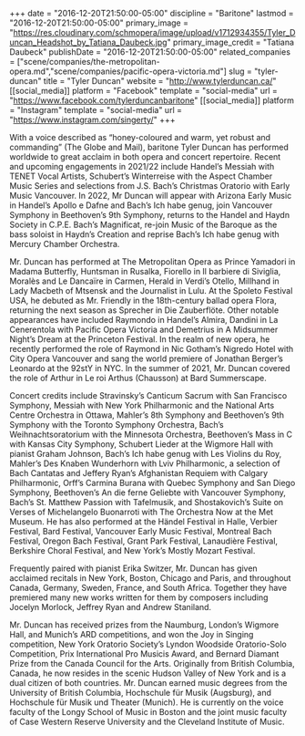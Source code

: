 +++
date = "2016-12-20T21:50:00-05:00"
discipline = "Baritone"
lastmod = "2016-12-20T21:50:00-05:00"
primary_image = "https://res.cloudinary.com/schmopera/image/upload/v1712934355/Tyler_Duncan_Headshot_by_Tatiana_Daubeck.jpg"
primary_image_credit = "Tatiana Daubeck"
publishDate = "2016-12-20T21:50:00-05:00"
related_companies = ["scene/companies/the-metropolitan-opera.md","scene/companies/pacific-opera-victoria.md"]
slug = "tyler-duncan"
title = "Tyler Duncan"
website = "http://www.tylerduncan.ca/"
[[social_media]]
platform = "Facebook"
template = "social-media"
url = "https://www.facebook.com/tylerduncanbaritone"
[[social_media]]
platform = "Instagram"
template = "social-media"
url = "https://www.instagram.com/singerty/"
+++

With a voice described as “honey-coloured and warm, yet robust and commanding” (The Globe and Mail), baritone Tyler Duncan has performed worldwide to great acclaim in both opera and concert repertoire. Recent and upcoming engagements in 2021/22 include Handel’s Messiah with TENET Vocal Artists, Schubert’s Winterreise with the Aspect Chamber Music Series and selections from J.S. Bach’s Christmas Oratorio with Early Music Vancouver. In 2022, Mr Duncan will appear with Arizona Early Music in Handel’s Apollo e Dafne and Bach’s Ich habe genug, join Vancouver Symphony in Beethoven’s 9th Symphony, returns to the Handel and Haydn Society in C.P.E. Bach’s Magnificat, re-join Music of the Baroque as the bass soloist in Haydn’s Creation and reprise Bach’s Ich habe genug with Mercury Chamber Orchestra.

Mr. Duncan has performed at The Metropolitan Opera as Prince Yamadori in Madama Butterfly, Huntsman in Rusalka, Fiorello in Il barbiere di Siviglia, Moralès and Le Dancaïre in Carmen, Herald in Verdi’s Otello, Millhand in Lady Macbeth of Mtsensk and the Journalist in Lulu. At the Spoleto Festival USA, he debuted as Mr. Friendly in the 18th-century ballad opera Flora, returning the next season as Sprecher in Die Zauberflöte. Other notable appearances have included Raymondo in Handel’s Almira, Dandini in La Cenerentola with Pacific Opera Victoria and Demetrius in A Midsummer Night’s Dream at the Princeton Festival. In the realm of new opera, he recently performed the role of Raymond in Nic Gotham’s Nigredo Hotel with City Opera Vancouver and sang the world premiere of Jonathan Berger’s Leonardo at the 92stY in NYC. In the summer of 2021, Mr. Duncan covered the role of Arthur in Le roi Arthus (Chausson) at Bard Summerscape.

Concert credits include Stravinsky’s Canticum Sacrum with San Francisco Symphony, Messiah with New York Philharmonic and the National Arts Centre Orchestra in Ottawa, Mahler’s 8th Symphony and Beethoven’s 9th Symphony with the Toronto Symphony Orchestra, Bach’s Weihnachtsoratorium with the Minnesota Orchestra, Beethoven’s Mass in C with Kansas City Symphony, Schubert Lieder at the Wigmore Hall with pianist Graham Johnson, Bach’s Ich habe genug with Les Violins du Roy, Mahler’s Des Knaben Wunderhorn with Lviv Philharmonic, a selection of Bach Cantatas and Jeffery Ryan’s Afghanistan Requiem with Calgary Philharmonic, Orff’s Carmina Burana with Quebec Symphony and San Diego Symphony, Beethoven’s An die ferne Geliebte with Vancouver Symphony, Bach’s St. Matthew Passion with Tafelmusik, and Shostakovich’s Suite on Verses of Michelangelo Buonarroti with The Orchestra Now at the Met Museum. He has also performed at the Händel Festival in Halle, Verbier Festival, Bard Festival, Vancouver Early Music Festival, Montreal Bach Festival, Oregon Bach Festival, Grant Park Festival, Lanaudière Festival, Berkshire Choral Festival, and New York’s Mostly Mozart Festival.

Frequently paired with pianist Erika Switzer, Mr. Duncan has given acclaimed recitals in New York, Boston, Chicago and Paris, and throughout Canada, Germany, Sweden, France, and South Africa. Together they have premiered many new works written for them by composers including Jocelyn Morlock, Jeffrey Ryan and Andrew Staniland.

Mr. Duncan has received prizes from the Naumburg, London’s Wigmore Hall, and Munich’s ARD competitions, and won the Joy in Singing competition, New York Oratorio Society’s Lyndon Woodside Oratorio-Solo Competition, Prix International Pro Musicis Award, and Bernard Diamant Prize from the Canada Council for the Arts. Originally from British Columbia, Canada, he now resides in the scenic Hudson Valley of New York and is a dual citizen of both countries. Mr. Duncan earned music degrees from the University of British Columbia, Hochschule für Musik (Augsburg), and Hochschule für Musik und Theater (Munich). He is currently on the voice faculty of the Longy School of Music in Boston and the joint music faculty of Case Western Reserve University and the Cleveland Institute of Music.